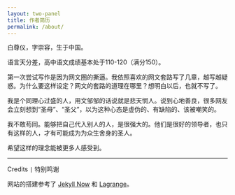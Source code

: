 ```yaml
---
layout: two-panel
title: 作者简历
permalink: /about/
---
```


白尊仪，字崇容，生于中国。

语言天分差，高中语文成绩基本处于110-120（满分150）。

第一次尝试写作是因为网文圈的撕逼。我依照喜欢的网文套路写了几章，越写越疑惑。为什么要这样设定？网文的套路的道理在哪里？想明白以后，也就不写了。

我是个同理心过盛的人，用文邹邹的话说就是悲天悯人。说到心地善良，很多网友会立刻想到“圣母”、“圣父”，以为这种心态是虚伪的、有缺陷的、该被嘲笑的。

我不敢苟同。能够把自己代入别人的人，是很强大的。他们是很好的领导者，也只有这样的人，才有可能成为为众生舍身的圣人。

希望这样的理念能被更多人感受到。

---

Credits `|` 特别鸣谢

网站的搭建参考了 [Jekyll Now](https://github.com/barryclark/jekyll-now) 和 [Lagrange](https://github.com/LeNPaul/Lagrange)。